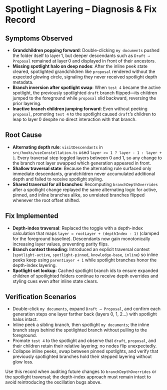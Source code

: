 # Spotlight Layering – Diagnosis & Fix Record

## Symptoms Observed
- **Grandchildren popping forward**: Double-clicking `my documents` pushed the folder itself to layer 1, but deeper descendants such as `Draft → Proposal` remained at layer 0 and displayed in front of their ancestors.
- **Missing spotlight halo on deep nodes**: After the inline peek state cleared, spotlighted grandchildren like `proposal` rendered without the expected glowing circle, signaling they never received spotlight depth metadata.
- **Branch inversion after spotlight swap**: When `test 4` became the active spotlight, the previously spotlighted `draft` branch flipped—its children jumped to the foreground while `proposal` slid backward, reversing the prior layering.
- **Inactive branch children jumping forward**: Even without peeking `proposal`, promoting `test 4` to the spotlight caused `draft`’s children to leap to layer 0 despite no direct interaction with that branch.

## Root Cause
- **Alternating depth rule**: `visitDescendants` in `src/hooks/useConstellation.ts` used `layer >= 1 ? layer - 1 : layer + 1`. Every traversal step toggled layers between 0 and 1, so any change to the branch root layer swapped which generation appeared in front.
- **Shallow traversal state**: Because the alternating rule surfaced only immediate descendants, grandchildren never accumulated additional depth and failed to receive spotlight styling.
- **Shared traversal for all branches**: Recomputing `branchDepthOverrides` after a spotlight change replayed the same alternating logic for active, pinned, and inline branches alike, so unrelated branches flipped whenever the root offset shifted.

## Fix Implemented
- **Depth-index traversal**: Replaced the toggle with a depth-index calculation that maps `layer = rootLayer + (depthIndex - 1)` (clamped for the foreground baseline). Descendants now gain monotonically increasing layer values, preventing parity flips.
- **Branch context threading**: Introduced an explicit traversal context (`spotlight-active`, `spotlight-pinned`, `knowledge-base`, `inline`) so inline peeks keep using `parentLayer + 1` while spotlight branches honor the depth-index layering.
- **Spotlight set lookup**: Cached spotlight branch ids to ensure expanded children of spotlighted folders continue to receive depth overrides and styling cues even after inline state clears.

## Verification Scenarios
- Double-click `my documents`, expand `Draft → Proposal`, and confirm each generation steps one layer farther back (layers 0, 1, 2…) with spotlight halos intact.
- Inline peek a sibling branch, then spotlight `my documents`; the inline branch stays behind the spotlighted branch without pulling to the foreground.
- Promote `test 4` to the spotlight and observe that `draft`, `proposal`, and their children retain their relative layering; no nodes flip unexpectedly.
- Collapse inline peeks, swap between pinned spotlights, and verify that previously spotlighted branches hold their stepped layering without glow loss.

Use this record when auditing future changes to `branchDepthOverrides` or the spotlight traversal; the depth-index approach must remain intact to avoid reintroducing the oscillation bugs above.
